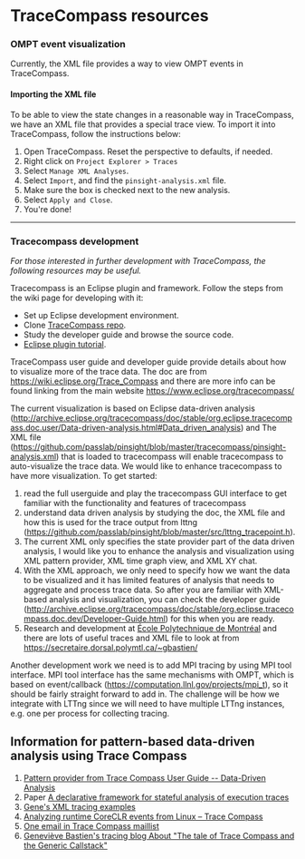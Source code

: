 # TraceCompass resources

### OMPT event visualization

Currently, the XML file provides a way to view OMPT events in TraceCompass.


#### Importing the XML file

To be able to view the state changes in a reasonable way in TraceCompass, we have an XML file that provides a special trace view. To import it into TraceCompass, follow the instructions below:

 1. Open TraceCompass. Reset the perspective to defaults, if needed.
 1. Right click on `Project Explorer > Traces`
 1. Select `Manage XML Analyses`.
 1. Select `Import`, and find the `pinsight-analysis.xml` file.
 1. Make sure the box is checked next to the new analysis.
 1. Select `Apply and Close`.
 1. You're done!

-----

### Tracecompass development

*For those interested in further development with TraceCompass, the following resources may be useful.*

 Tracecompass is an Eclipse plugin and framework. Follow the steps from the wiki page for developing with it:
 * Set up Eclipse development environment.
 * Clone [TraceCompass repo](https://git.eclipse.org/c/tracecompass/org.eclipse.tracecompass.git/about/).
 * Study the developer guide and browse the source code.
 * [Eclipse plugin tutorial](http://www.vogella.com/tutorials/EclipsePlugin/article.html).

TraceCompass user guide and developer guide provide details about how to visualize more of the trace data. The doc are from https://wiki.eclipse.org/Trace_Compass and there are more info can be found linking from the main website https://www.eclipse.org/tracecompass/ 

The current visualization is based on Eclipse data-driven analysis (http://archive.eclipse.org/tracecompass/doc/stable/org.eclipse.tracecompass.doc.user/Data-driven-analysis.html#Data_driven_analysis) and The XML file (https://github.com/passlab/pinsight/blob/master/tracecompass/pinsight-analysis.xml) that is loaded to tracecompass will enable tracecompass to auto-visualize the trace data. We would like to enhance tracecompass to have more visualization. To get started:
1. read the full userguide and play the tracecompass GUI interface to get familiar with the functionality and features of tracecompass
2. understand data driven analysis by studying the doc, the XML file and how this is used for the trace output from lttng (https://github.com/passlab/pinsight/blob/master/src/lttng_tracepoint.h). 
3. The current XML only specifies the state provider part of the data driven analysis, I would like you to enhance the analysis and visualization using XML pattern provider, XML time graph view, and XML XY chat. 
4. With the XML approach, we only need to specify how we want the data to be visualized and it has limited features of analysis that needs to aggregate and process trace data. So after you are familiar with XML-based analysis and visualization, you can check the developer guide (http://archive.eclipse.org/tracecompass/doc/stable/org.eclipse.tracecompass.doc.dev/Developer-Guide.html) for this when you are ready. 
5. Research and development at [École Polytechnique de Montréal](https://www.dorsal.polymtl.ca/en/) and there are lots of useful traces and XML file to look at from https://secretaire.dorsal.polymtl.ca/~gbastien/

Another development work we need is to add MPI tracing by using MPI tool interface. 
MPI tool interface has the same mechanisms with OMPT, which is based on event/callback (https://computation.llnl.gov/projects/mpi_t), so it should be fairly straight forward to add in. The challenge will be how we integrate with LTTng since we will need to have multiple LTTng instances, e.g. one per process for collecting tracing. 

## Information for pattern-based data-driven analysis using Trace Compass
1. [Pattern provider from Trace Compass User Guide -- Data-Driven Analysis](https://archive.eclipse.org/tracecompass/doc/stable/org.eclipse.tracecompass.doc.user/Data-driven-analysis.html#Writing_the_XML_pattern_provider)
1. Paper [A declarative framework for stateful analysis of execution traces](https://publications.polymtl.ca/2987/1/2017_Wininger_Declarative_framework_stateful_analysis_execution.pdf)
1. [Gene's XML tracing examples](https://secretaire.dorsal.polymtl.ca/~gbastien/Xml4Traces/)
1. [Analyzing runtime CoreCLR events from Linux – Trace Compass](http://tooslowexception.com/analyzing-runtime-coreclr-events-from-linux-trace-compass/)
1. [One email in Trace Compass maillist](https://www.eclipse.org/lists/tracecompass-dev/msg01199.html)
1. [Geneviève Bastien's tracing blog About "The tale of Trace Compass and the Generic Callstack"](http://www.versatic.net/tracecompass/incubator/callstack/2017/11/27/tale-generic-callstack.html)
